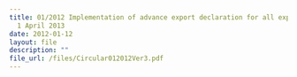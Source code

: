 ```yaml
---
title: 01/2012 Implementation of advance export declaration for all exports from
  1 April 2013
date: 2012-01-12
layout: file
description: ""
file_url: /files/Circular012012Ver3.pdf
---
```

